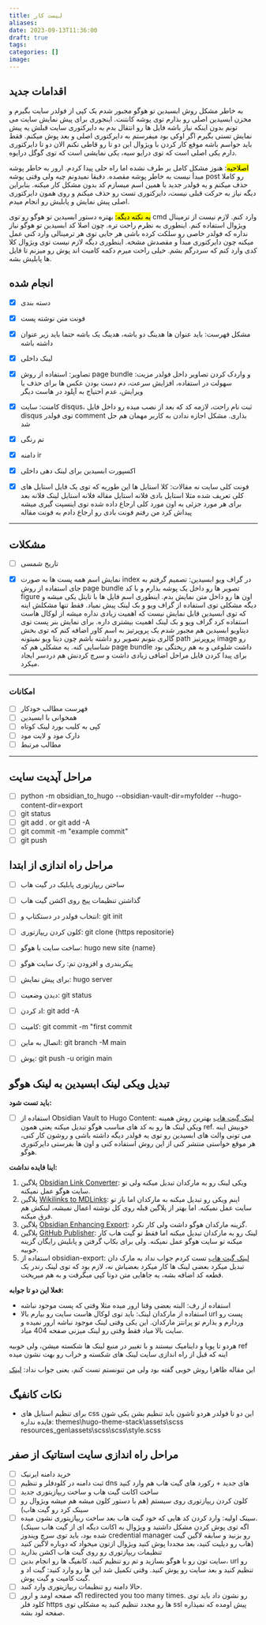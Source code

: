 ```yaml
---
title: لیست کار
aliases: 
date: 2023-09-13T11:36:00
draft: true
tags: 
categories: []
image:
---
```

## اقدامات جدید
به خاطر مشکل روش ابسیدین تو هوگو مجبور شدم یک کپی از فولدر سایت بگیرم و مخزن ابسیدین اصلی رو بذارم توی پوشه کانتنت. اینجوری برای پیش نمایش سایت می تونم بدون اینکه نیاز باشه فایل ها رو انتقال بدم به دایرکتوری سایت قبلش یه پیش نمایش تستی بگیرم اگر اوکی بود میفرستم به دایرکتوری اصلی و بعد پوش میکنم. فقط باید حواسم باشه موقع کار کردن با ویژوال این دو تا رو قاطی نکنم الان دو تا دایرکتوری دارم یکی اصلی است که توی درایو سیه، یکی نمایشی است که توی گوگل درایوه.

<mark>اصلاحیه</mark>: هنوز مشکل کامل بر طرف نشده اما راه حلی پیدا کردم. ارور به خاطر پوشه مبدأ نیست به خاطر پوشه مقصده. دقیقا نمیدونم چیه ولی وقتی پوشه post رو کاملا حذف میکنم و یه فولدر جدید با همین اسم میسازم کد بدون مشکل کار میکنه. بنابراین دیگه نیاز به حرکت قبلی نیست، دایرکتوری تست رو حذف میکنم و روی همون دایرکتوری اصلی پیش نمایش و پابلیش رو انجام میدم.

<mark>یه نکته دیگه:</mark> بهتره دستور ابسیدین تو هوگو رو توی cmd وارد کنم. لازم نیست از ترمینال ویژوال استفاده کنم. اینطوری به نظرم راحت تره. چون اصلا کد ابسیدین تو هوگو نیاز نداره که فولدر خاصی رو سلکت کرده باشی هر جایی توی هر ترمینالی وارد کنی عمل میکنه چون دایرکتوری مبدأ و مقصدش مشخه. اینطوری دیگه لازم نیست توی ویژوال کلا کدی وارد کنم که سردرگم بشم. خیلی راحت میرم دکمه کامیت اند پوش رو میزنم تا فایل ها پابلیش بشه.

## انجام شده
- [x] دسته بندی
- [x] فونت متن نوشته پست
- [x] مشکل فهرست: باید عنوان ها هدینگ دو باشه، هدینگ یک باشه حتما باید زیر عنوان داشته باشه 
- [x] لینک داخلی
- [x] تصاویر: استفاده از روش page bundle و واردک کردن تصاویر داخل فولدر
      مزیت: سهولت در استفاده، افزایش سرعت، دم دست بودن عکس ها برای حذف یا ویرایش، عدم احتیاج به آپلود در هاست دیگر

- [x] کامنت: سایت disqus، ثبت نام راحت، لازمه کد که بعد از نصب میده رو داخل فایل disqus توی فولدر comment بذاری. مشکل اجازه ندادن به کاربر مهمان هم حل شد
- [x] تم رنگی
- [x] دامنه ir
- [x] اکسپورت ابسیدین برای لینک دهی داخلی
- [x] فونت کلی سایت نه مقالات: کلا استایل ها این طوریه که توی یک فایل استایل های کلی تعریف شده مثلا استایل بادی فلانه استایل مقاله فلانه استایل لینک فلانه بعد برای هر مورد جزئی به اون مورد کلی ارجاع داده شده توی اینسپت گیری میشه پیداش کرد من رفتم فونت بادی رو ارجاع دادم به فونت مقاله


---

## مشکلات

- [ ] تاریخ شمسی
- [x] نمایش اسم همه پست ها به صورت index در گراف ویو ابسیدین: تصمیم گرفتم به جای استفاده از روش page bundle تصویر ها رو داخل یک پوشه بذارم و با کد figure اون ها رو داخل متن نمایش بدم. اینطوری اسم فایل ها با تایتل یکی میشه و دیگه مشکلی توی استفاده از گراف ویو و بک لینک پیش نمیاد. فقط تنها مشکلش اینه که توی ابسیدین قابل نمایش نیست که اهمیت زیادی نداره میشه از لوکال هاست استفاده کرد گراف ویو و بک لینک اهمیت بیشتری داره. برای نمایش بنر پست توی دیتاویو ابسیدین هم مجبور شدم یک پروپرتیز به اسم کاور اضافه کنم که توی بخش گالری بتونم تصویر رو داشته باشم چون دیتا ویو نمیتونه path پروپرتیز image رو شناسایی کنه. یه مشکلی هم که page bundle داشت شلوغی و به هم ریختگی بود برای پیدا کردن فایل مراحل اضافی زیادی داشت و سرچ کردنش هم دردسر ایجاد میکرد.



---

### امکانات
- [ ] فهرست مطالب خودکار
- [ ] همخوانی با ابسیدین
- [ ] کپی به کلیب بورد لینک کوتاه
- [ ] دارک مود و لایت مود
- [ ] مطالب مرتبط
---

## مراحل آپدیت سایت

- [ ] python -m obsidian_to_hugo --obsidian-vault-dir=myfolder --hugo-content-dir=export
- [ ] git status
- [ ] git add .   or    git add -A
- [ ] git commit -m "example commit"
- [ ] git push

## مراحل راه اندازی از ابتدا
- [ ] ساختن ریپازتوری پابلیک در گیت هاب
- [ ]  گذاشتن تنظیمات پیج روی اکشن گیت هاب
- [ ]  انتخاب فولدر در دستکتاپ و: git init
- [ ] کلون کردن ریپازتوری: git clone {https repositorie}
- [ ] ساخت سایت با هوگو: hugo new site {name}
- [ ] پیکربندری و افزودن تم: رک سایت هوگو
- [ ] برای پیش نمایش: hugo server
- [ ] دیدن وضعیت: git status
- [ ] اد کردن: git add -A
- [ ] کامیت: git commit -m "first commit
- [ ]  اتصال به ماین: git branch -M main
- [ ]  پوش: git push -u origin main




## تبدیل ویکی لینک ابسیدین به لینک هوگو

**باید تست شود:**
- [ ] استفاده از Obsidian Vault to Hugo Content: [لینک گیت هاب](https://github.com/devidw/obsidian-to-hugo)
بهترین روش همینه ویکی لینک ها رو به کد های مناسب هوگو تبدیل میکنه یعنی همون ref. خوبیش اینه می تونی والت های ابسیدین رو توی یه فولدر دیگه داشته باشی و روشون کار کنی، هر موقع خواستی منتشر کنی از این روش استفاده کنی و اون ها بفرستی دایرکتوری هوگو.


**اینا فایده نداشت:**
1. پلاگین [Obsidian Link Converter](https://github.com/ozntel/obsidian-link-converter): ویکی لینک رو به مارکدان تبدیل میکنه ولی تو سایت هوگو عمل نمیکنه.
2. پلاگین [Wikilinks to MDLinks](https://github.com/agathauy/wikilinks-to-mdlinks-obsidian): اینم ویکی رو تبدیل میکنه به مارکدان اما باز تو سایت عمل نمیکنه. اما بهتر از پلاگین قبله روی کل نوشته اعمال نمیشه، لینکش هم فرق میکنه.
3. پلاگین [Obsidian Enhancing Export](https://github.com/mokeyish/obsidian-enhancing-export): گزینه مارکدان هوگو داشت ولی کار نکرد.
4. پلاگین [GitHub Publisher](https://github.com/ObsidianPublisher/obsidian-github-publisher): لینک رو به مارکدان تبدیل میکنه اما فقط تو گیت هاب کار میکنه تو سایت هوگو عمل نمیکنه. ولی برای بکاپ گرفتن و پابلیش رایگان گزینه خوبیه.
5. استفاده از obsidian-export: [لینک گیت هاب](https://github.com/zoni/obsidian-export) تست کردم جواب نداد به مارک دان تبدیل میکرد بعضی لینک ها کار میکرد بعضیاش نه، لازم بود که توی لینک رندر یک قطعه کد اضافه بشه، یه جاهایی متن دوتا کپی میگرفت و به هم میریخت.

**فعلا این دو تا جوابه:**
- استفاده از رف: البته بعضی وقتا ارور میده مثلا وقتی که پست موجود نباشه
- استفاده از مارکدان لینک: باید توی لوکال هاست سایت رو بیارم بالا url پست رو وردارم و بذارم تو پرانتز مارکدان. این یکی وقتی لینک موجود نباشه ارور نمیده و سایت بالا میاد فقط وقتی رو لینک میزنی صفحه 404 میاد.

هردو تا پویا و داینامیک نیستند و با تغییر در منبع لینک ها شکسته میشن، ولی خوبیه ref اینه که قبل از راه اندازی سایت لینک های شکسته و خراب رو بهت نشون میده



این مقاله ظاهرا روش خوبی گفته بود ولی من تنونستم تست کنم، یعنی جواب نداد: [لینک](https://www.veriphor.com/articles/link-and-image-render-hooks/#the-solution)




## نکات کانفیگ
- برای تنظیم استایل های css این دو تا فولدر هردو تاشون باید تنظیم بشن یکی شون فایده نداره:
themes\hugo-theme-stack\assets\scss
resources\_gen\assets\scss\scss\style.scss






## مراحل راه اندازی سایت استاتیک از صفر
- [ ] خرید دامنه ایرنیک
- [ ] ثبت دامنه در کلودفلر و تنظیم dns های جدید + رکورد های گیت هاب هم وارد کنید
- [ ] ساخت اکانت گیت هاب و ساخت ریپازیتوری جدید
- [ ] کلون کردن ریپازتوری روی سیستم (هم با دستور کلون میشه هم میشه ویژوال رو سینک کرد رو گیت هاب)
- [ ] سینک اولیه: وارد کردن کد هایی که خود گیت هاب بعد ساخت ریپازیتوری نشون میده. (اگه توی پوش کردن مشکل داشتید و ویژوال به اکانت دیگه ای از گیت هاب سینک شده بود، باید توی سرچ ویندوز credential manager رو بزنید و سابقه لاگین گیت هاب رو دیلیت کنید، بعد مجددا پوش کنید ویژوال ازتون میخواد که دوباره لاگین کنید)
- [ ]  تنظیمات ریپازتوری رو روی گیت هاب اکشن بذارید
- [ ] سایت تون رو با هوگو بسازید و تم رو تنظیم کنید، کانفیگ ها رو انجام بدین، url رو تنظیم کنید و بعد سایت رو پوش کنید. وقتی تکمیل شد این ها رو وارد کنید: گیت اد و گیت کامیت و گیت پوش.
- [ ]  حالا دامنه رو تنظیمات ریپازیتوری وارد کنید.
- [ ] اگه صفحه اومد و ارور redirected you too many times. رو نشون داد باید توی کلود فلر https ها رو مجدد تنظیم کنید یه مشکلی توی ssl پیش اومده که نمیذاره صفحه لود بشه.